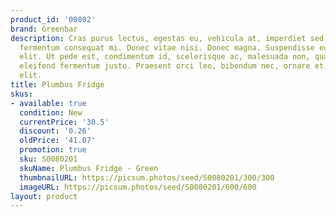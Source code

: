 ```yaml
---
product_id: '00802'
brand: Greenbar
description: Cras purus lectus, egestas eu, vehicula at, imperdiet sed, nibh. Maecenas
  fermentum consequat mi. Donec vitae nisi. Donec magna. Suspendisse euismod. Quisque
  elit. Ut pede est, condimentum id, scelerisque ac, malesuada non, quam. Curabitur
  eleifend fermentum justo. Praesent orci leo, bibendum nec, ornare et, nonummy in,
  elit.
title: Plumbus Fridge
skus:
- available: true
  condition: New
  currentPrice: '30.5'
  discount: '0.26'
  oldPrice: '41.07'
  promotion: true
  sku: S0080201
  skuName: Plumbus Fridge - Green
  thumbnailURL: https://picsum.photos/seed/S0080201/300/300
  imageURL: https://picsum.photos/seed/S0080201/600/600
layout: product
---
```

